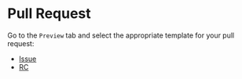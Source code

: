# Pull Request

Go to the `Preview` tab and select the appropriate template for your pull request:

- [Issue](?expand=1&template=issue.md)
- [RC](?expand=1&template=rc.md)
